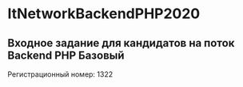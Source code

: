 # ItNetworkBackendPHP2020
Входное задание для кандидатов на поток Backend PHP Базовый
---
Регистрационный номер: 1322
